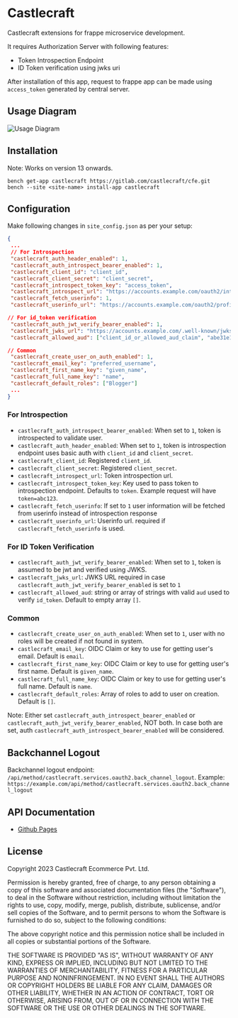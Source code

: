 # Castlecraft

Castlecraft extensions for frappe microservice development.

It requires Authorization Server with following features:

- Token Introspection Endpoint
- ID Token verification using jwks uri

After installation of this app, request to frappe app can be made using `access_token` generated by central server.

## Usage Diagram

![Usage Diagram](diagrams/diagram.png)

## Installation

Note: Works on version 13 onwards.

```shell
bench get-app castlecraft https://gitlab.com/castlecraft/cfe.git
bench --site <site-name> install-app castlecraft
```

## Configuration

Make following changes in `site_config.json` as per your setup:

```json
{
 ...
 // For Introspection
 "castlecraft_auth_header_enabled": 1,
 "castlecraft_auth_introspect_bearer_enabled": 1,
 "castlecraft_client_id": "client_id",
 "castlecraft_client_secret": "client_secret",
 "castlecraft_introspect_token_key": "access_token",
 "castlecraft_introspect_url": "https://accounts.example.com/oauth2/introspection",
 "castlecraft_fetch_userinfo": 1,
 "castlecraft_userinfo_url": "https://accounts.example.com/oauth2/profile",

// For id_token verification
 "castlecraft_auth_jwt_verify_bearer_enabled": 1,
 "castlecraft_jwks_url": "https://accounts.example.com/.well-known/jwks",
 "castlecraft_allowed_aud": ["client_id_or_allowed_aud_claim", "abe31e1c-c6d0-4415-8aa9-ca674685fa00"],

// Common
 "castlecraft_create_user_on_auth_enabled": 1,
 "castlecraft_email_key": "preferred_username",
 "castlecraft_first_name_key": "given_name",
 "castlecraft_full_name_key": "name",
 "castlecraft_default_roles": ["Blogger"]
 ...
}
```

### For Introspection

- `castlecraft_auth_introspect_bearer_enabled`: When set to `1`, token is introspected to validate user.
- `castlecraft_auth_header_enabled`: When set to `1`, token is introspection endpoint uses basic auth with `client_id` and `client_secret`.
- `castlecraft_client_id`: Registered `client_id`.
- `castlecraft_client_secret`: Registered `client_secret`.
- `castlecraft_introspect_url`: Token introspection url.
- `castlecraft_introspect_token_key`: Key used to pass token to introspection endpoint. Defaults to `token`. Example request will have `token=abc123`.
- `castlecraft_fetch_userinfo`: If set to `1` user information will be fetched from userinfo instead of introspection response
- `castlecraft_userinfo_url`: Userinfo url. required if `castlecraft_fetch_userinfo` is used.

### For ID Token Verification

- `castlecraft_auth_jwt_verify_bearer_enabled`: When set to `1`, token is assumed to be jwt and verified using JWKS.
- `castlecraft_jwks_url`: JWKS URL required in case `castlecraft_auth_jwt_verify_bearer_enabled` is set to `1`
- `castlecraft_allowed_aud`: string or array of strings with valid `aud` used to verify `id_token`. Default to empty array `[]`.

### Common

- `castlecraft_create_user_on_auth_enabled`: When set to `1`, user with no roles will be created if not found in system.
- `castlecraft_email_key`: OIDC Claim or key to use for getting user's email. Default is `email`.
- `castlecraft_first_name_key`: OIDC Claim or key to use for getting user's first name. Default is `given_name`.
- `castlecraft_full_name_key`: OIDC Claim or key to use for getting user's full name. Default is `name`.
- `castlecraft_default_roles`: Array of roles to add to user on creation. Default is `[]`.

Note: Either set `castlecraft_auth_introspect_bearer_enabled` or `castlecraft_auth_jwt_verify_bearer_enabled`, NOT both. In case both are set, auth `castlecraft_auth_introspect_bearer_enabled` will be considered.

## Backchannel Logout

Backchannel logout endpoint: `/api/method/castlecraft.services.oauth2.back_channel_logout`. Example: `https://example.com/api/method/castlecraft.services.oauth2.back_channel_logout`

## API Documentation

- [Github Pages](http://castlecraft.github.io/cfe)

## License

Copyright 2023 Castlecraft Ecommerce Pvt. Ltd.

Permission is hereby granted, free of charge, to any person obtaining a copy of this software and associated documentation files (the "Software"), to deal in the Software without restriction, including without limitation the rights to use, copy, modify, merge, publish, distribute, sublicense, and/or sell copies of the Software, and to permit persons to whom the Software is furnished to do so, subject to the following conditions:

The above copyright notice and this permission notice shall be included in all copies or substantial portions of the Software.

THE SOFTWARE IS PROVIDED "AS IS", WITHOUT WARRANTY OF ANY KIND, EXPRESS OR IMPLIED, INCLUDING BUT NOT LIMITED TO THE WARRANTIES OF MERCHANTABILITY, FITNESS FOR A PARTICULAR PURPOSE AND NONINFRINGEMENT. IN NO EVENT SHALL THE AUTHORS OR COPYRIGHT HOLDERS BE LIABLE FOR ANY CLAIM, DAMAGES OR OTHER LIABILITY, WHETHER IN AN ACTION OF CONTRACT, TORT OR OTHERWISE, ARISING FROM, OUT OF OR IN CONNECTION WITH THE SOFTWARE OR THE USE OR OTHER DEALINGS IN THE SOFTWARE.
